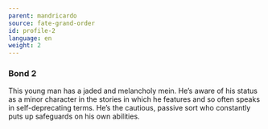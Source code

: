 ```yaml
---
parent: mandricardo
source: fate-grand-order
id: profile-2
language: en
weight: 2
---
```


### Bond 2

This young man has a jaded and melancholy mein. He’s aware of his status as a minor character in the stories in which he features and so often speaks in self-deprecating terms. He’s the cautious, passive sort who constantly puts up safeguards on his own abilities.
